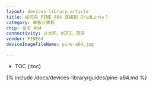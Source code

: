```yaml
---
layout: devices-library-article
title: 如何将 PINE A64 连接到 GridLinks？
category: 单板计算机
chip: 全志 A64
connectivity: 以太网、WIFI、蓝牙
vendor: PINE64
deviceImageFileName: pine-a64.jpg

---
```



* TOC
{:toc}

{% include /docs/devices-library/guides/pine-a64.md %}